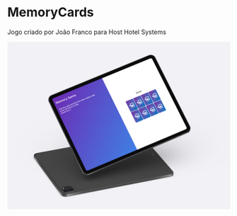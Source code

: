 # MemoryCards
Jogo criado por João Franco para Host Hotel Systems

![Alt text](img/iPadMockup.jpg?raw=true "Title")

